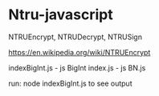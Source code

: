 # Ntru-javascript

NTRUEncrypt, NTRUDecrypt, NTRUSign

https://en.wikipedia.org/wiki/NTRUEncrypt

indexBigInt.js - js BigInt index.js - js BN.js

run: node indexBigInt.js to see output
